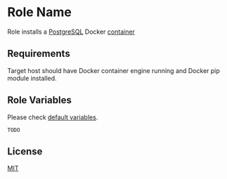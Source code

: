 Role Name
=========

Role installs a [PostgreSQL](https://www.postgresql.org) Docker [container](https://hub.docker.com/_/postgres)

Requirements
------------

Target host should have Docker container engine running and Docker pip module installed.  

Role Variables
--------------

Please check [default variables](./defaults/main.yml).

`TODO`

License
-------

[MIT](./LICENSE)

